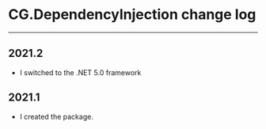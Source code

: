 # CG.DependencyInjection change log
---

## 2021.2

* I switched to the .NET 5.0 framework

## 2021.1

* I created the package.


